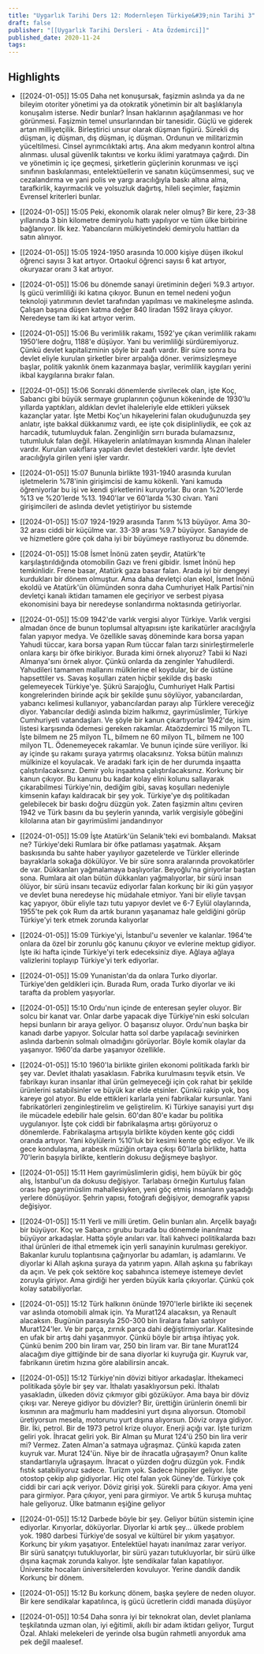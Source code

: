 ```yaml
---
title: "Uygarlık Tarihi Ders 12: Modernleşen Türkiye&#39;nin Tarihi 3"
draft: false
publisher: "[[Uygarlık Tarihi Dersleri - Ata Özdemirci]]"
published_date: 2020-11-24
tags:
---
```



## Highlights
* [[2024-01-05]] 15:05  Daha net konuşursak, faşizmin aslında ya da ne bileyim otoriter yönetimi ya da otokratik yönetimin bir alt başlıklarıyla konuşalım isterse. Nedir bunlar? İnsan haklarının aşağılanması ve hor görünmesi. Faşizmin temel unsurlarından bir tanesidir. Güçlü ve giderek artan milliyetçilik. Birleştirici unsur olarak düşman figürü. Sürekli dış düşman, iç düşman, dış düşman, iç düşman. Ordunun ve militarizmin yüceltilmesi. Cinsel ayrımcılıktaki artış. Ana akım medyanın kontrol altına alınması. ulusal güvenlik takıntısı ve korku iklimi yaratmaya çağırdı. Din ve yönetimin iç içe geçmesi, şirketlerin güçlerinin korunması ve işçi sınıfının baskılanması, entelektüellerin ve sanatın küçümsenmesi, suç ve cezalandırma ve yani polis ve yargı aracılığıyla baskı altına alma, tarafkirlik, kayırmacılık ve yolsuzluk dağırtış, hileli seçimler, faşizmin Evrensel kriterleri bunlar.

* [[2024-01-05]] 15:05  Peki, ekonomik olarak neler olmuş? Bir kere, 23-38 yıllarında 3 bin kilometre demiryolu hattı yapılıyor ve tüm ülke birbirine bağlanıyor. İlk kez. Yabancıların mülkiyetindeki demiryolu hattları da satın alınıyor.

* [[2024-01-05]] 15:05  1924-1950 arasında 10.000 kişiye düşen ilkokul öğrenci sayısı 3 kat artıyor. Ortaokul öğrenci sayısı 6 kat artıyor, okuryazar oranı 3 kat artıyor.

* [[2024-01-05]] 15:06  bu dönemde sanayi üretiminin değeri %9.3 artıyor. İş gücü verimliliği iki katına çıkıyor. Bunun en temel nedeni yoğun teknoloji yatırımının devlet tarafından yapılması ve makineleşme aslında. Çalışan başına düşen katma değer 840 liradan 1592 liraya çıkıyor. Neredeyse tam iki kat artıyor verim.

* [[2024-01-05]] 15:06  Bu verimlilik rakamı, 1592'ye çıkan verimlilik rakamı 1950'lere doğru, 1188'e düşüyor. Yani bu verimliliği sürdüremiyoruz. Çünkü devlet kapitalizminin şöyle bir zaafı vardır. Bir süre sonra bu devlet eliyle kurulan şirketler birer arpalığa döner. verimsizleşmeye başlar, politik yakınlık önem kazanmaya başlar, verimlilik kaygıları yerini ikbal kaygılarına bırakır falan.

* [[2024-01-05]] 15:06  Sonraki dönemlerde sivrilecek olan, işte Koç, Sabancı gibi büyük sermaye gruplarının çoğunun kökeninde de 1930'lu yıllarda yaptıkları, aldıkları devlet ihaleleriyle elde ettikleri yüksek kazançlar yatar. İşte Metbi Koç'un hikayelerini falan okuduğunuzda şey anlatır, işte bakkal dükkanımız vardı, ee işte çok disiplinliydik, ee çok az harcadık, tutumluyduk falan. Zenginliğin sırrı burada bulamazsınız, tutumluluk falan değil. Hikayelerin anlatılmayan kısmında Alınan ihaleler vardır. Kurulan vakıflara yapılan devlet destekleri vardır. İşte devlet aracılığıyla girilen yeni işler vardır.

* [[2024-01-05]] 15:07  Bununla birlikte 1931-1940 arasında kurulan işletmelerin %78'inin girişimcisi de kamu kökenli. Yani kamuda öğreniyorlar bu işi ve kendi şirketlerini kuruyorlar. Bu oran %20'lerde %13 ve %20'lerde %13. 1940'lar ve 60'larda %30 civarı. Yani girişimcileri de aslında devlet yetiştiriyor bu sistemde

* [[2024-01-05]] 15:07  1924-1929 arasında Tarım %13 büyüyor. Ama 30-32 arası ciddi bir küçülme var. 33-39 arası %9.7 büyüyor. Sanayide de ve hizmetlere göre çok daha iyi bir büyümeye rastlıyoruz bu dönemde.

* [[2024-01-05]] 15:08  İsmet İnönü zaten şeydir, Atatürk'te karşılaştırıldığında otomobilin Gazı ve freni gibidir. İsmet İnönü hep temkinlidir. Frene basar, Atatürk gaza basar falan. Arada iyi bir dengeyi kurdukları bir dönem olmuştur. Ama daha devletçi olan ekol, İsmet İnönü ekoldü ve Atatürk'ün ölümünden sonra daha Cumhuriyet Halk Partisi'nin devletçi kanalı iktidarı tamamen ele geçiriyor ve serbest piyasa ekonomisini baya bir neredeyse sonlandırma noktasında getiriyorlar.

* [[2024-01-05]] 15:09  1942'de varlık vergisi alıyor Türkiye. Varlık vergisi almadan önce de bunun toplumsal altyapısını işte karikatürler aracılığıyla falan yapıyor medya. Ve özellikle savaş döneminde kara borsa yapan Yahudi tüccar, kara borsa yapan Rum tüccar falan tarzı sinirleştirmelerle onlara karşı bir öfke birikiyor. Burada kimi örnek alıyoruz? Tabii ki Nazi Almanya'sını örnek alıyor. Çünkü onlarda da zenginler Yahudilerdi. Yahudileri tamamen mallarını mülklerine el koydular, bir de üstüne hapsettiler vs. Savaş koşulları zaten hiçbir şekilde dış baskı gelemeyecek Türkiye'ye. Şükrü Sarajoğlu, Cumhuriyet Halk Partisi kongrelerinden birinde açık bir şekilde şunu söylüyor, yabancılardan, yabancı kelimesi kullanıyor, yabancılardan parayı alıp Türklere vereceğiz diyor. Yabancılar dediği aslında bizim halkımız, gayrimüslimler, Türkiye Cumhuriyeti vatandaşları. Ve şöyle bir kanun çıkartıyorlar 1942'de, isim listesi karşısında ödemesi gereken rakamlar. Ataözdemirci 15 milyon TL. İşte bilmem ne 25 milyon TL, bilmem ne 60 milyon TL, bilmem ne 100 milyon TL. Ödenemeyecek rakamlar. Ve bunun içinde süre veriliyor. İki ay içinde şu rakamı şuraya yatırmış olacaksınız. Yoksa bütün malınızı mülkinize el koyulacak. Ve aradaki fark için de her durumda inşaatta çalıştırılacaksınız. Demir yolu inşaatına çalıştırılacaksınız. Korkunç bir kanun çıkıyor. Bu kanunu bu kadar kolay elini kolunu sallayarak çıkarabilmesi Türkiye'nin, dediğim gibi, savaş koşulları nedeniyle kimsenin kafayı kaldıracak bir şey yok. Türkiye'ye dış politikadan gelebilecek bir baskı doğru düzgün yok. Zaten faşizmin altını çeviren 1942 ve Türk basını da bu şeylerin yanında, varlık vergisiyle göbeğini kilolarına atan bir gayrimüslimi jandandırıyor

* [[2024-01-05]] 15:09  İşte Atatürk'ün Selanik'teki evi bombalandı. Maksat ne? Türkiye'deki Rumlara bir öfke patlaması yaşatmak. Akşam baskısında bu sahte haber yayılıyor gazetelerde ve Türkler ellerinde bayraklarla sokağa dökülüyor. Ve bir süre sonra aralarında provokatörler de var. Dükkanları yağmalamaya başlıyorlar. Beyoğlu'na giriyorlar baştan sona. Rumlara ait olan bütün dükkanları yağmalıyorlar, bir sürü insan ölüyor, bir sürü insanı tecavüz ediyorlar falan korkunç bir iki gün yaşıyor ve devlet buna neredeyse hiç müdahale etmiyor. Yani bir eliyle tavşan kaç yapıyor, öbür eliyle tazı tutu yapıyor devlet ve 6-7 Eylül olaylarında, 1955'te pek çok Rum da artık buranın yaşanamaz hale geldiğini görüp Türkiye'yi terk etmek zorunda kalıyorlar

* [[2024-01-05]] 15:09  Türkiye'yi, İstanbul'u sevenler ve kalanlar. 1964'te onlara da özel bir zorunlu göç kanunu çıkıyor ve evlerine mektup gidiyor. İşte iki hafta içinde Türkiye'yi terk edeceksiniz diye. Ağlaya ağlaya valizlerini toplayıp Türkiye'yi terk ediyorlar.

* [[2024-01-05]] 15:09  Yunanistan'da da onlara Turko diyorlar. Türkiye'den geldikleri için. Burada Rum, orada Turko diyorlar ve iki tarafta da problem yaşıyorlar.

* [[2024-01-05]] 15:10  Ordu'nun içinde de enteresan şeyler oluyor. Bir solcu bir kanat var. Onlar darbe yapacak diye Türkiye'nin eski solcuları hepsi bunların bir araya geliyor. O başarısız oluyor. Ordu'nun başka bir kanadı darbe yapıyor. Solcular hatta sol darbe yapılacağı sevinirken aslında darbenin solmalı olmadığını görüyorlar. Böyle komik olaylar da yaşanıyor. 1960'da darbe yaşanıyor özellikle.

* [[2024-01-05]] 15:10  1960'la birlikte girilen ekonomi politikada farklı bir şey var. Devlet ithalatı yasaklasın. Fabrika kurulmasını teşvik etsin. Ve fabrikayı kuran insanlar ithal ürün gelmeyeceği için çok rahat bir şekilde ürünlerini satabilsinler ve büyük kar elde etsinler. Çünkü rakip yok, boş kareye gol atıyor. Bu elde ettikleri karlarla yeni fabrikalar kursunlar. Yani fabrikatörleri zenginleştirelim ve geliştirelim. Ki Türkiye sanayisi yurt dışı ile mücadele edebilir hale gelsin. 60'dan 80'e kadar bu politika uygulanıyor. İşte çok ciddi bir fabrikalaşma artışı görüyoruz o dönemlerde. Fabrikalaşma artışıyla birlikte köyden kente göç ciddi oranda artıyor. Yani köylülerin %10'luk bir kesimi kente göç ediyor. Ve ilk gece kondulaşma, arabesk müziğin ortaya çıkışı 60'larla birlikte, hatta 70'lerin başıyla birlikte, kentlerin dokusu değişmeye başlıyor.

* [[2024-01-05]] 15:11  Hem gayrimüslimlerin gidişi, hem büyük bir göç alış, İstanbul'un da dokusu değişiyor. Tarlabaşı örneğin Kurtuluş falan orası hep gayrimüslim mahallesiyken, yeni göç etmiş insanların yaşadığı yerlere dönüşüyor. Şehrin yapısı, fotoğrafı değişiyor, demografik yapısı değişiyor.

* [[2024-01-05]] 15:11  Yerli ve milli üretim. Gelin bunları alın. Arçelik bayağı bir büyüyor. Koç ve Sabancı grubu burada bu dönemde inanılmaz büyüyor arkadaşlar. Hatta şöyle anıları var. İtali kahveci politikalarda bazı ithal ürünleri de ithal etmemek için yerli sanayinin kurulması gerekiyor. Bakanlar kurulu toplantısına çağırıyorlar bu adamları, iş adamlarını. Ve diyorlar ki Allah aşkına şuraya da yatırım yapın. Allah aşkına şu fabrikayı da açın. Ve pek çok sektöre koç sabahınca istemeye istemeye devlet zoruyla giriyor. Ama girdiği her yerden büyük karla çıkıyorlar. Çünkü çok kolay satabiliyorlar.

* [[2024-01-05]] 15:12  Türk halkının önünde 1970'lerle birlikte iki seçenek var aslında otomobili almak için. Ya Murat124 alacaksın, ya Renault alacaksın. Bugünün parasıyla 250-300 bin liralara falan satılıyor Murat124'ler. Ve bir parça, zırnık parça dahi değiştirmiyorlar. Kalitesinde en ufak bir artış dahi yaşanmıyor. Çünkü böyle bir artışa ihtiyaç yok. Çünkü benim 200 bin liram var, 250 bin liram var. Bir tane Murat124 alacağım diye gittiğinde bir de sana diyorlar ki kuyruğa gir. Kuyruk var, fabrikanın üretim hızına göre alabilirsin ancak.

* [[2024-01-05]] 15:12  Türkiye'nin dövizi bitiyor arkadaşlar. İthekameci politikada şöyle bir şey var. İthalatı yasaklıyorsun peki. İthalatı yasakladın, ülkeden döviz çıkmıyor gibi gözüküyor. Ama baya bir döviz çıkışı var. Nereye gidiyor bu dövizler? Bir, ürettiğin ürünlerin önemli bir kısmının ara mağmurlu ham maddesini yurt dışına alıyorsun. Otomobil üretiyorsun mesela, motorunu yurt dışına alıyorsun. Döviz oraya gidiyor. Bir. İki, petrol. Bir de 1973 petrol krize oluyor. Enerji açığı var. İşte turizm geliri yok. İhracat geliri yok. Bir Alman şu Murat 124'ü 250 bin lira verir mi? Vermez. Zaten Alman'a satmaya uğraşmaz. Çünkü kapıda zaten kuyruk var. Murat 124'ün. Niye bir de ihracatla uğraşayım? Onun kalite standartlarıyla uğraşayım. İhracat o yüzden doğru düzgün yok. Fındık fıstık satabiliyoruz sadece. Turizm yok. Sadece hippiler geliyor. İşte otostop çekip alıp gidiyorlar. Hiç otel falan yok Güney'de. Türkiye çok ciddi bir cari açık veriyor. Döviz girişi yok. Sürekli para çıkıyor. Ama yeni para girmiyor. Para çıkıyor, yeni para girmiyor. Ve artık 5 kuruşa muhtaç hale geliyoruz. Ülke batmanın eşiğine geliyor

* [[2024-01-05]] 15:12  Darbede böyle bir şey. Geliyor bütün sistemin içine ediyorlar. Kırıyorlar, döküyorlar. Diyorlar ki artık şey... ülkede problem yok. 1980 darbesi Türkiye'de sosyal ve kültürel bir yıkım yaşatıyor. Korkunç bir yıkım yaşatıyor. Entelektüel hayatı inanılmaz zarar veriyor. Bir sürü sanatçıyı tutukluyorlar, bir sürü yazarı tutukluyorlar, bir sürü ülke dışına kaçmak zorunda kalıyor. İşte sendikalar falan kapatılıyor. Üniversite hocaları üniversitelerden kovuluyor. Yerine dandik dandik Korkunç bir dönem.

* [[2024-01-05]] 15:12  Bu korkunç dönem, başka şeylere de neden oluyor. Bir kere sendikalar kapatılınca, iş gücü ücretlerin ciddi manada düşüyor

* [[2024-01-05]] 10:54  Daha sonra iyi bir teknokrat olan, devlet planlama teşkilatında uzman olan, iyi eğitimli, akıllı bir adam iktidarı geliyor, Turgut Özal. Ahlaki melekeleri de yerinde olsa bugün rahmetli anıyorduk ama pek değil maalesef.

